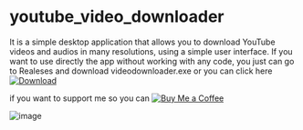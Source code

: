 # youtube_video_downloader

It is a simple desktop application that allows you to download YouTube videos and audios in many resolutions, using a simple user interface.
If you want to use directly the app without working with any code, you just can go to Realeses and download videodownloader.exe or you can click 
here [![Download](https://img.shields.io/badge/Download-PDF-blue)](https://github.com/khalildim/youtube_downloader/releases/download/v2.0.0/downloader.setup.exe)

if you want to support me so you can [![Buy Me a Coffee](https://www.buymeacoffee.com/assets/img/custom_images/yellow_img.png)](https://buymeacoffee.com/khalil_dim)

![image](https://github.com/khalildim/youtube_video_downloader/assets/109803058/cc9b6ad2-046e-4b91-a4be-e894915c80c7)



